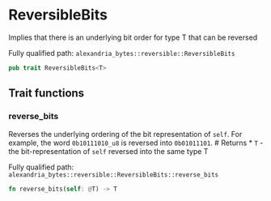 # ReversibleBits

Implies that there is an underlying bit order for type T that can be reversed

Fully qualified path: `alexandria_bytes::reversible::ReversibleBits`

```rust
pub trait ReversibleBits<T>
```

## Trait functions

### reverse_bits

Reverses the underlying ordering of the bit representation of `self`. For example, the word `0b10111010_u8` is reversed into `0b01011101`. # Returns * `T` - the bit-representation of `self` reversed into the same type T

Fully qualified path: `alexandria_bytes::reversible::ReversibleBits::reverse_bits`

```rust
fn reverse_bits(self: @T) -> T
```


